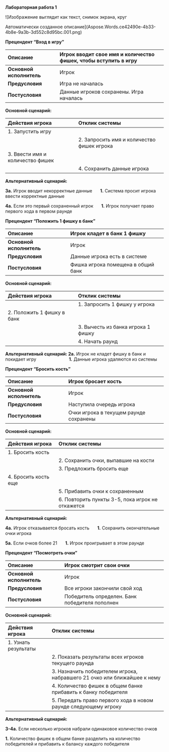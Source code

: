 ﻿**Лабораторная работа 1**

![Изображение выглядит как текст, снимок экрана, круг

Автоматически созданное описание](Aspose.Words.ce42490e-4b33-4b8e-9a3b-3d552c8d95bc.001.png)

**Прецендент “Вход в игру”**

|**Описание**|Игрок вводит свое имя и количество фишек, чтобы вступить в игру|
| :- | :- |
|**Основной исполнитель**|Игрок|
|**Предусловия**|Игра не началась|
|**Постусловия**|Данные игроков сохранены. Игра началась|


**Основной сценарий:**

|**Действия игрока**|**Отклик системы**|
| :- | :- |
|1. Запустить игру||
||2. Запросить имя и количество фишек игрока|
|3. Ввести имя и количество фишек||
||4. Сохранить данные игрока|


**Альтернативный сценарий:**

**3а.** Игрок вводит некорректные данные
`	`**1.** Система просит игрока ввести корректные данные

**4а.**  Если это первый сохраненный игрок
`	`**1.**  Игрок получает право первого хода в первом раунде



**Прецендент “Положить 1 фишку в банк”**

|**Описание**|Игрок кладет в банк 1 фишку|
| :- | :- |
|**Основной исполнитель**|Игрок|
|**Предусловия**|Данные игрока есть в системе|
|**Постусловия**|Фишка игрока помещена в общий банк|


**Основной сценарий:**

|**Действия игрока**|**Отклик системы**|
| :- | :- |
||1. Запросить 1 фишку у игрока|
|2. Положить 1 фишку в банк||
||3. Вычесть из банка игрока 1 фишку|
|&emsp;|4. Начать раунд|


**Альтернативный сценарий:
2a.** Игрок не кладет фишку в банк и покидает игру
`              `**1.** Данные игрока удаляются из системы

**Прецендент “Бросить кость”**

|**Описание**|Игрок бросает кость|
| :- | :- |
|**Основной исполнитель**|Игрок|
|**Предусловия**|Наступила очередь игрока|
|**Постусловия**|Очки игрока в текущем раунде сохранены|

**Основной сценарий:**

|**Действия игрока**|**Отклик системы**|
| :- | :- |
|1. Бросить кость|&emsp;|
|&emsp;|2. Сохранить очки, выпавшие на кости|
||3. Предложить бросить еще|
|4. Бросить кость еще||
||5. Прибавить очки к сохраненным|
|&emsp;|6. Повторить пункты 3-5, пока игрок не откажется|

**Альтернативный сценарий:**

**4a.** Игрок отказывается бросать кость
`	`**1.**  Сохранить окончательные очки игрока

**5а.** Если очков более 21
`	`**1.**  Игрок проигрывает в  этом раунде

**Прецендент “Посмотреть очки”**

|**Описание**|Игрок смотрит свои очки|
| :- | :- |
|**Основной исполнитель**|Игрок|
|**Предусловия**|Все игроки закончили свой ход|
|**Постусловия**|Победитель определен. Банк победителя пополнен|

**Основной сценарий:**

|**Действия игрока**|**Отклик системы**|
| :- | :- |
|1. Узнать результаты|&emsp;|
|&emsp;|2. Показать результаты всех игроков текущего раунда|
||3. Назначить победителем игрока, набравшего 21 очко или ближайшее к нему|
|&emsp;|4. Количество фишек в общем банке прибавить к банку победителя|
|&emsp;|5. Передать право первого хода в новом раунде следующему игроку|

**Альтернативный сценарий:**

**3-4a.** Если несколько игроков набрали одинаковое количество очков	

**1.**  Количество фишек в общем банке разделить на количество победителей и прибавить к балансу каждого победителя

